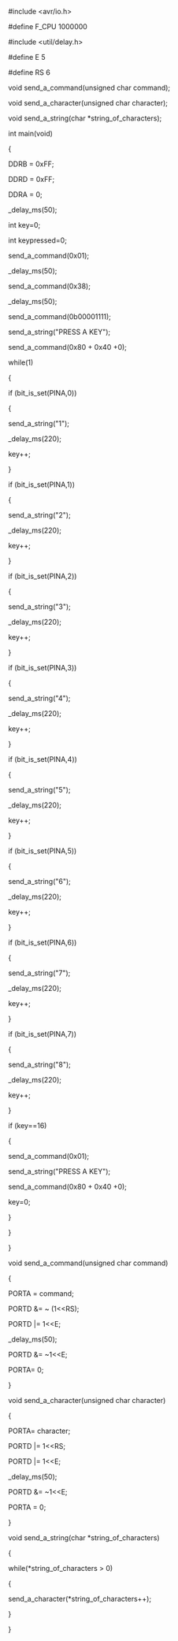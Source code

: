 #include <avr/io.h>

#define F_CPU 1000000      

#include <util/delay.h>

#define    E   5

#define RS  6

void send_a_command(unsigned char command);

void send_a_character(unsigned char character);

void send_a_string(char *string_of_characters);    

int main(void)

{

DDRB = 0xFF;

DDRD = 0xFF;

DDRA = 0;

_delay_ms(50);

int key=0;

int keypressed=0;

send_a_command(0x01); 

_delay_ms(50);

send_a_command(0x38);

_delay_ms(50);

send_a_command(0b00001111);

send_a_string("PRESS A KEY");

send_a_command(0x80 + 0x40 +0);

while(1)

{

if (bit_is_set(PINA,0))

{

send_a_string("1");

_delay_ms(220);

key++;

}

if (bit_is_set(PINA,1))

{

send_a_string("2");

_delay_ms(220);

key++;

}

if (bit_is_set(PINA,2))

{

send_a_string("3");

_delay_ms(220);

key++;

}

if (bit_is_set(PINA,3))

{

send_a_string("4");

_delay_ms(220);

key++;

}

if (bit_is_set(PINA,4))

{

send_a_string("5");

_delay_ms(220);

key++;

}

if (bit_is_set(PINA,5))

{

send_a_string("6");

_delay_ms(220);

key++;

}

if (bit_is_set(PINA,6))

{

send_a_string("7");

_delay_ms(220);

key++;

}

if (bit_is_set(PINA,7))

{

send_a_string("8");

_delay_ms(220);

key++;

}

if (key==16)

{

send_a_command(0x01); 

send_a_string("PRESS A KEY");

send_a_command(0x80 + 0x40 +0);

key=0;

}

}

}

void send_a_command(unsigned char command)

{

PORTA = command;

PORTD &= ~ (1<<RS); 

PORTD |= 1<<E; 

_delay_ms(50);

PORTD &= ~1<<E;

PORTA= 0;

}

void send_a_character(unsigned char character)

{

PORTA= character;

PORTD |= 1<<RS;

PORTD |= 1<<E;

_delay_ms(50);

PORTD &= ~1<<E;

PORTA = 0;

}

void send_a_string(char *string_of_characters)

{

while(*string_of_characters > 0)

{

send_a_character(*string_of_characters++);

}

}
